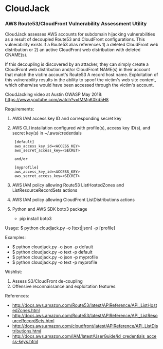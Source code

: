 # CloudJack 

### AWS Route53/CloudFront Vulnerability Assessment Utility

CloudJack assesses AWS accounts for subdomain hijacking vulnerabilities as a result of decoupled Route53 and CloudFront configurations. This vulnerability exists if a Route53 alias references 1) a deleted CloudFront web distribution or 2) an active CloudFront web distribution with deleted CNAME(s).

If this decoupling is discovered by an attacker, they can simply create a CloudFront web distribution and/or CloudFront NAME(s) in their account that match the victim account's Route53 A record host name. Exploitation of this vulnerability results in the ability to spoof the victim's web site content, which otherwise would have been accessed through the victim's account.

CloudJacking video at Austin OWASP May 2018: https://www.youtube.com/watch?v=tMMpK0kd5H8

Requirements:

1. AWS IAM access key ID and corresponding secret key
2. AWS CLI installation configured with profile(s), access key ID(s), and secret key(s) in ~/.aws/credentials

        [default]
        aws_access_key_id=<ACCESS_KEY>
        aws_secret_access_key=<SECRET>

        and/or

        [myprofile]
        aws_access_key_id=<ACCESS_KEY>
        aws_secret_access_key=<SECRET>

3. AWS IAM policy allowing Route53 ListHostedZones and ListResourceRecordSets actions
4. AWS IAM policy allowing CloudFront ListDistributions actions
5. Python and AWS SDK boto3 package
    - pip install boto3

Usage:
    $ python cloudjack.py -o [text|json] -p [profile]

Examples:
   - $ python cloudjack.py -o json -p default
   - $ python cloudjack.py -o text -p default
   - $ python cloudjack.py -o json -p myprofile
   - $ python cloudjack.py -o text -p myprofile

   Wishlist:

   1. Assess S3/CloudFront de-coupling
   2. Offensive reconnaissance and exploitation features

References:

- http://docs.aws.amazon.com/Route53/latest/APIReference/API_ListHostedZones.html
- http://docs.aws.amazon.com/Route53/latest/APIReference/API_ListResourceRecordSets.html
- http://docs.aws.amazon.com/cloudfront/latest/APIReference/API_ListDistributions.html
- http://docs.aws.amazon.com/IAM/latest/UserGuide/id_credentials_access-keys.html

